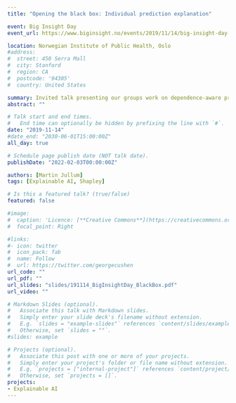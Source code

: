 ```yaml
---
title: "Opening the black box: Individual prediction explanation"

event: Big Insight Day
event_url: https://www.biginsight.no/events/2019/11/14/big-insight-day-2019

location: Norwegian Institute of Public Health, Oslo
#address:
#  street: 450 Serra Mall
#  city: Stanford
#  region: CA
#  postcode: '94305'
#  country: United States

summary: Invited talk presenting our groups work on dependence-aware prediction explanation with Shapley values.
abstract: ""

# Talk start and end times.
#   End time can optionally be hidden by prefixing the line with `#`.
date: "2019-11-14"
#date_end: "2030-06-01T15:00:00Z"
all_day: true

# Schedule page publish date (NOT talk date).
publishDate: "2022-02-03T00:00:00Z"

authors: [Martin Jullum]
tags: [Explainable AI, Shapley]

# Is this a featured talk? (true/false)
featured: false

#image:
#  caption: 'Licence: [**Creative Commons**](https://creativecommons.org/licenses/by/2.0/deed.no)'
#  focal_point: Right

#links:
#- icon: twitter
#  icon_pack: fab
#  name: Follow
#  url: https://twitter.com/georgecushen
url_code: ""
url_pdf: ""
url_slides: "slides/191114_BigInsightDay_BlackBox.pdf"
url_video: ""

# Markdown Slides (optional).
#   Associate this talk with Markdown slides.
#   Simply enter your slide deck's filename without extension.
#   E.g. `slides = "example-slides"` references `content/slides/example-slides.md`.
#   Otherwise, set `slides = ""`.
#slides: example

# Projects (optional).
#   Associate this post with one or more of your projects.
#   Simply enter your project's folder or file name without extension.
#   E.g. `projects = ["internal-project"]` references `content/project/deep-learning/index.md`.
#   Otherwise, set `projects = []`.
projects:
- Explainable AI
---
```


